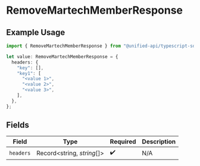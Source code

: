 # RemoveMartechMemberResponse

## Example Usage

```typescript
import { RemoveMartechMemberResponse } from "@unified-api/typescript-sdk/sdk/models/operations";

let value: RemoveMartechMemberResponse = {
  headers: {
    "key": [],
    "key1": [
      "<value 1>",
      "<value 2>",
      "<value 3>",
    ],
  },
};
```

## Fields

| Field                      | Type                       | Required                   | Description                |
| -------------------------- | -------------------------- | -------------------------- | -------------------------- |
| `headers`                  | Record<string, *string*[]> | :heavy_check_mark:         | N/A                        |
